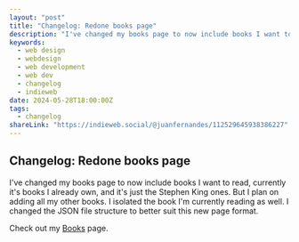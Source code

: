 ```yaml
---
layout: "post"
title: "Changelog: Redone books page"
description: "I've changed my books page to now include books I want to read."
keywords:
  - web design
  - webdesign
  - web development
  - web dev
  - changelog
  - indieweb
date: 2024-05-28T18:00:00Z
tags:
  - changelog
shareLink: "https://indieweb.social/@juanfernandes/112529645938386227"
---
```

## Changelog: Redone books page
I've changed my books page to now include books I want to read, currently it's books I already own, and it's just the Stephen King ones. But I plan on adding all my other books. I isolated the book I'm currently reading as well. I changed the JSON file structure to better suit this new page format.

Check out my [Books](/books/ "Books") page.

